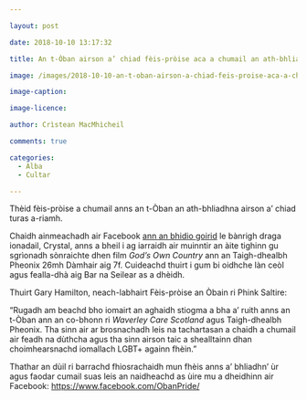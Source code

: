 ```yaml
---

layout: post

date: 2018-10-10 13:17:32

title: An t-Òban airson a’ chiad fèis-pròise aca a chumail an ath-bhliadhna

image: /images/2018-10-10-an-t-oban-airson-a-chiad-feis-proise-aca-a-chumail-an-ath-bhliadhna.jpg

image-caption:

image-licence:

author: Crìstean MacMhìcheil

comments: true

categories:
  - Alba
  - Cultar

---
```


Thèid fèis-pròise a chumail anns an t-Òban an ath-bhliadhna airson a&#8217; chiad turas a-riamh.

<!--more-->

Chaidh ainmeachadh air Facebook [ann an bhidio goirid][1] le bànrigh draga ionadail, Crystal, anns a bheil i ag iarraidh air muinntir an àite tighinn gu sgrìonadh sònraichte dhen film _God&#8217;s Own Country_ ann an Taigh-dhealbh Pheonix 26mh Dàmhair aig 7f. Cuideachd thuirt i gum bi oidhche làn ceòl agus fealla-dhà aig Bar na Seilear as a dhèidh.

Thuirt Gary Hamilton, neach-labhairt Fèis-pròise an Òbain ri Phink Saltire:

&#8220;Rugadh am beachd bho iomairt an aghaidh stiogma a bha a&#8217; ruith anns an t-Òban ann an co-bhonn ri _Waverley Care Scotland_ agus Taigh-dhealbh Pheonix. Tha sinn air ar brosnachadh leis na tachartasan a chaidh a chumail air feadh na dùthcha agus tha sinn airson taic a shealltainn dhan choimhearsnachd iomallach LGBT+ againn fhèin.&#8221;

Thathar an dùil ri barrachd fhiosrachaidh mun fhèis anns a&#8217; bhliadhn&#8217; ùr agus faodar cumail suas leis an naidheachd as ùire mu a dheidhinn air Facebook: <https://www.facebook.com/ObanPride/>

 [1]: https://www.facebook.com/ObanPride/videos/309848773165788/
